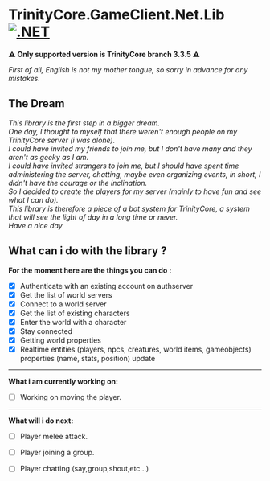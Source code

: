 # TrinityCore.GameClient.Net.Lib [![.NET](https://github.com/valcriss/TrinityCore.GameClient.Net.Lib/actions/workflows/dotnet.yml/badge.svg)](https://github.com/valcriss/TrinityCore.GameClient.Net.Lib/actions/workflows/dotnet.yml)
**:warning: Only supported version is TrinityCore branch 3.3.5 :warning:**

_First of all, English is not my mother tongue, so sorry in advance for any mistakes._

## The Dream
_This library is the first step in a bigger dream._  
_One day, I thought to myself that there weren't enough people on my TrinityCore server (i was alone)._   
_I could have invited my friends to join me, but I don't have many and they aren't as geeky as I am._   
_I could have invited strangers to join me, but I should have spent time administering the server, chatting, maybe even organizing events, in short, I didn't have the courage or the inclination._  
_So I decided to create the players for my server (mainly to have fun and see what I can do)._  
_This library is therefore a piece of a bot system for TrinityCore, a system that will see the light of day in a long time or never._   
_Have a nice day_  

## What can i do with the library ?
**For the moment here are the things you can do :**
- [x] Authenticate with an existing account on authserver
- [x] Get the list of world servers
- [x] Connect to a world server
- [x] Get the list of existing characters
- [x] Enter the world with a character
- [x] Stay connected
- [x] Getting world properties
- [x] Realtime entities (players, npcs, creatures, world items, gameobjects) properties (name, stats, position) update
---
**What i am currently working on:**
- [ ] Working on moving the player.
---
**What will i do next:**
- [ ] Player melee attack.
- [ ] Player joining a group.
- [ ] Player chatting (say,group,shout,etc...)


